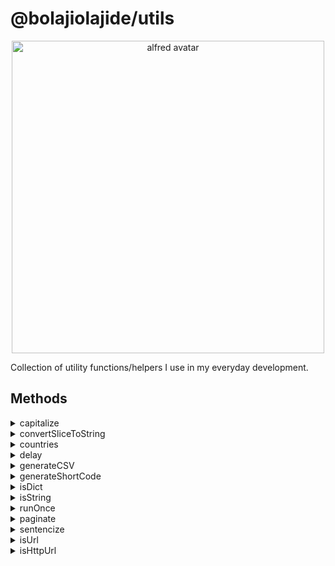 # @bolajiolajide/utils

<!-- markdownlint-disable MD033 -->
<div align="center">
  <img src="https://github.com/BolajiOlajide/utils/blob/master/alfred.png?raw=true" alt="alfred avatar" width="500px" />
  <p align="center">
</div>

Collection of utility functions/helpers I use in my everyday development.

## Methods

<details>
<summary>capitalize</summary>
This method is used to capitalize a string.

* **value** string to be capitalize

```js
const { capitalize } = require('@bolajiolajide/utils');

const data = capitalize('bolaji');
console.log(data);
// 'Bolaji'
```
</details>

<details>
<summary>convertSliceToString</summary>
This method is used to convert a string slice into a string.

* **value**       string slice to convert
* **separator**   string to use to separate the different items in the slice

```js
const { convertSliceToString } = require('@bolajiolajide/utils');

const data = convertSliceToString('bolaji');
console.log(data);
// 'bolaji'

const data2 = convertSliceToString(['bol', 'aji']);
console.log(data2);
// 'bolaji'

const data3 = convertSliceToString(['bol', 'aji', 'pro', 'ton'], '**');
console.log(data3);
// 'bol**aji**pro**ton'
```
</details>

<!-- markdownlint-disable MD033 -->
<details>
<!-- markdownlint-disable MD033 -->
<summary>countries</summary>
This is a list of countries all over the world. It's a pretty long list.

```js
const { countries } = require('@bolajiolajide/utils');

console.log(countries);
// ['Afghanistan', ...]
```
</details>

<details>
<summary>delay</summary>
This method is used to add a delay to an async method. It takes in one argument which is the amount of milliseconds
to delay.

```js
const { delay } = require('@bolajiolajide/utils');

await delay(10000); // delay for 10seconds
```
</details>

<details>
<summary>generateCSV</summary>
This method is used to generate a csv string from an array of objects. It takes in array of objects with a key-value type of string. The output is a string which will be the records in the array delimited by a comma.

```js
const { generateCSV } = require('@bolajiolajide/utils');

const data = [
  { name: 'John Doe', age: 20 },
  { name: 'Jane Doe', age: 23 }
];
const csv = generateCSV(data);
console.log(csv);
// name, age
// John Doe, 20
// Jane Doe, 23
```
</details>

<details>
<summary>generateShortCode</summary>
This method is used to generate a not so unique shortcode.
The default shortcode length is 5.

```js
const { generateShortCode } = require('@bolajiolajide/utils');

const shortcode = generateShortCode(10);
console.log(shortcode);
// 637010000
```
</details>

<details>
<summary>isDict</summary>
This method returns a boolean depending on whether the argument supplied is a dictionary.

* **value** literal to check type

```js
const { isDict } = require('@bolajiolajide/utils');

const data = isDict('bolaji');
console.log(data);
// false

const data2 = isDict({ amount: 230329 });
console.log(data2);
// true
```
</details>

<details>
<summary>isString</summary>
This method returns a boolean depending on whether the argument supplied is a string.

* **value** literal to check type

```js
const { isString } = require('@bolajiolajide/utils');

const data = isString('bolaji');
console.log(data);
// true

const data2 = isString(230329);
console.log(data2);
// false
```
</details>

<details>
<summary>runOnce</summary>
This method is used to set a function to run only once.
It's argumument is:

* **fn** the function to be run only once

```js
const { runOnce } = require('@bolajiolajide/utils');

const addTogether = function(num1:number, num2:number):number{
  return num1+num2
}
const addTogetherOnce = runOnce(addTogether)
let firstResult = addTogetherOnce(0,1)
let secondResult = addTogetherOnce(0,1)
console.log(firstResult)
console.log(secondResult)
});
// firstResult:  1
// secondResult: undefined
```
</details>

<details>
<summary>paginate</summary>
This method is used to lazily paginate an array of items.
It can be used for client-side pagination where no server exists.
It's argumumets are:

* **limit** how many items to receive per page
* **page**  page number to be retrieved
* **data**  the array of data to be paginated

```js
const { paginate } = require('@bolajiolajide/utils');

const data = paginate(2, 2, [
  'Jane',
  'John',
  'James',
  'Bill',
  'Steve',
  'Melissa',
  'Esther',
  'Shannon'
]);
console.log(data);
// ['James', 'Bill']
```
</details>

<details>
<summary>sentencize</summary>
This method is used to capitalize several words in a phrase depending on the separator.
It's argumumets are:

* **word**          the word/phrase to sentencize
* **separator**     a string separating the words in a phrase, defaults to ' '

```js
const { sentencize } = require('@bolajiolajide/utils');

const data = sentencize('APPLE_MUSIC', '_');
console.log(data);
// 'Apple Music'

const data = sentencize('SPOTIFY');
console.log(data);
// 'Spotify'
```
</details>

<details>
<summary>isUrl</summary>
This method is used to check if a string is a valid URL

* **url**          the url to be checked

```js
const { isUrl } = require('@bolajiolajide/utils');

const response = isUrl('APPLE_MUSIC');
console.log(response);
// false

const response = isUrl('https://google.com');
console.log(response);
// true
```
</details>

<details>
<summary>isHttpUrl</summary>
This method is used to check if a string is a valid http URL

* **url**          the url to be checked

```js
const { isHttpUrl } = require('@bolajiolajide/utils');

const response = isHttpUrl('ftp://dskjdslds');
console.log(response);
// false

const response = isUrl('https://google.com');
console.log(response);
// true
```
</details>
